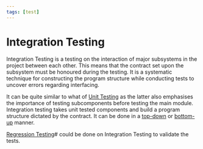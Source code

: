 ```yaml
---
tags: [test]
---
```


# Integration Testing

Integration Testing is a testing on the interaction of major subsystems in the
project between each other. This means that the contract set upon the subsystem
must be honoured during the testing. It is a systematic technique for
constructing the program structure while conducting tests to uncover errors
regarding interfacing.

It can be quite similar to what of [Unit Testing](202206201320.md) as the latter
also emphasises the importance of testing subcomponents before testing the main
module. Integration testing takes unit tested components and build a program
structure dictated by the contract. It can be done in a
[top-down](202305291923.md) or [bottom-up](202305291925.md) manner.

[Regression Testing](202206201335.md)# could be done on Integration Testing to
validate the tests.
